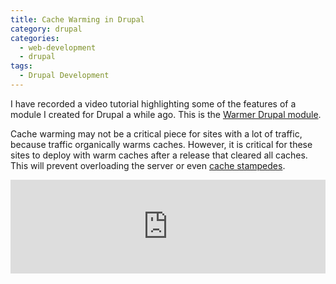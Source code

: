 ```yaml
---
title: Cache Warming in Drupal
category: drupal
categories:
  - web-development
  - drupal
tags:
  - Drupal Development
---
```

I have recorded a video tutorial highlighting some of the features of a module I created for Drupal a while ago. This is
the [Warmer Drupal module](https://www.drupal.org/project/warmer).

<!-- more -->

Cache warming may not be a critical piece for sites with a lot of traffic, because traffic organically warms caches.
However, it is critical for these sites to deploy with warm caches after a release that cleared all caches. This will
prevent overloading the server or even [cache stampedes](https://en.wikipedia.org/wiki/Cache_stampede).

<div class="video-wrapper"><iframe id='ivplayer' allowfullscreen allowfullscreen width='100%' src='https://www.invidio.us/embed/0gid-4LT4LM' style='border:none;'></iframe></div>
